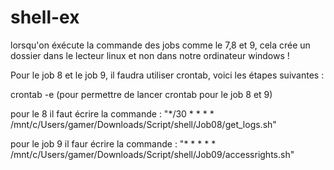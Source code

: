 # shell-ex

lorsqu'on éxécute la commande des jobs comme le 7,8 et 9, cela crée un dossier dans le lecteur linux et non dans notre ordinateur windows !

Pour le job 8 et le job 9, il faudra utiliser crontab, voici les étapes suivantes :

crontab -e (pour permettre de lancer crontab pour le job 8 et 9)

pour le 8 il faut écrire la commande : "*/30 * * * * /mnt/c/Users/gamer/Downloads/Script/shell/Job08/get_logs.sh"

pour le job 9 il faur écrire la commande : "* * * * * /mnt/c/Users/gamer/Downloads/Script/shell/Job09/accessrights.sh"
